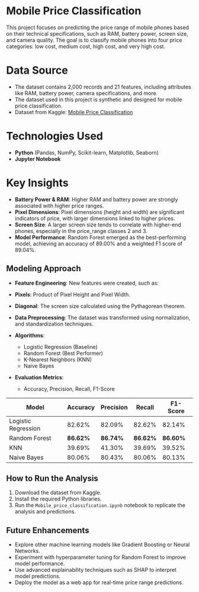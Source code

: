 # **Mobile Price Classification**

This project focuses on predicting the price range of mobile phones based on their technical specifications, such as RAM, battery power, screen size, 
and camera quality. The goal is to classify mobile phones into four price categories: low cost, medium cost, high cost, and very high cost.

# **Data Source**
- The dataset contains 2,000 records and 21 features, including attributes like RAM, battery power, camera specifications, and more.
- The dataset used in this project is synthetic and designed for mobile price classification.
- Dataset from Kaggle: [Mobile Price Classification](https://www.kaggle.com/datasets/iabhishekofficial/mobile-price-classification?select=train.csv)

# **Technologies Used**
- **Python** (Pandas, NumPy, Scikit-learn, Matplotlib, Seaborn)
- **Jupyter Notebook**

# **Key Insights**
- **Battery Power & RAM**: Higher RAM and battery power are strongly associated with higher price ranges.
- **Pixel Dimensions**: Pixel dimensions (height and width) are significant indicators of price, with larger dimensions linked to higher prices.
- **Screen Size**: A larger screen size tends to correlate with higher-end phones, especially in the price_range classes 2 and 3.
- **Model Performance**: Random Forest emerged as the best-performing model, achieving an accuracy of 89.00% and a weighted F1 score of 89.04%.

## **Modeling Approach**
- **Feature Engineering**: New features were created, such as:
- **Pixels**: Product of Pixel Height and Pixel Width.
- **Diagonal**: The screen size calculated using the Pythagorean theorem.
- **Data Preprocessing**: The dataset was transformed using normalization, and standardization techniques.
- **Algorithms**:
  - Logistic Regression (Baseline)
  - Random Forest (Best Performer)
  - K-Nearest Neighbors (KNN)
  - Naive Bayes

- **Evaluation Metrics**: 
  - Accuracy, Precision, Recall, F1-Score

| **Model**           | **Accuracy** | **Precision** | **Recall** | **F1-Score** |
|---------------------|--------------|---------------|------------|--------------|
| Logistic Regression | 82.62%       | 82.09%        | 82.62%     | 82.14%       |
| Random Forest       | **86.62%**   | **86.74%**    | **86.62%** | **86.60%**   |
| KNN                 | 39.69%       | 41.30%        | 39.69%     | 39.52%       |
| Naive Bayes         | 80.06%       | 80.43%        | 80.06%     | 80.13%       |

## **How to Run the Analysis**
1. Download the dataset from Kaggle.
2. Install the required Python libraries.
3. Run the `Mobile_price_classification.ipynb` notebook to replicate the analysis and predictions.

## **Future Enhancements**
- Explore other machine learning models like Gradient Boosting or Neural Networks.
- Experiment with hyperparameter tuning for Random Forest to improve model performance.
- Use advanced explainability techniques such as SHAP to interpret model predictions.
- Deploy the model as a web app for real-time price range predictions.
